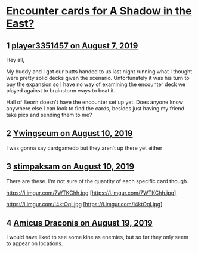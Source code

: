 # [Encounter cards for A Shadow in the East?](https://community.fantasyflightgames.com/topic/298497-encounter-cards-for-a-shadow-in-the-east/)

## 1 [player3351457 on August 7, 2019](https://community.fantasyflightgames.com/topic/298497-encounter-cards-for-a-shadow-in-the-east/?do=findComment&comment=3757521)

Hey all,

My buddy and I got our butts handed to us last night running what I thought were pretty solid decks given the scenario. Unfortunately it was his turn to buy the expansion so I have no way of examining the encounter deck we played against to brainstorm ways to beat it.

Hall of Beorn doesn't have the encounter set up yet. Does anyone know anywhere else I can look to find the cards, besides just having my friend take pics and sending them to me?

## 2 [Ywingscum on August 10, 2019](https://community.fantasyflightgames.com/topic/298497-encounter-cards-for-a-shadow-in-the-east/?do=findComment&comment=3760447)

I was gonna say cardgamedb but they aren’t up there yet either

## 3 [stimpaksam on August 10, 2019](https://community.fantasyflightgames.com/topic/298497-encounter-cards-for-a-shadow-in-the-east/?do=findComment&comment=3760513)

There are these. I'm not sure of the quantity of each specific card though.

https://i.imgur.com/7WTKChh.jpg [https://i.imgur.com/7WTKChh.jpg]

https://i.imgur.com/I4ktOqI.jpg [https://i.imgur.com/I4ktOqI.jpg]

## 4 [Amicus Draconis on August 19, 2019](https://community.fantasyflightgames.com/topic/298497-encounter-cards-for-a-shadow-in-the-east/?do=findComment&comment=3766622)

I would have liked to see some kine as enemies, but so far they only seem to appear on locations.


